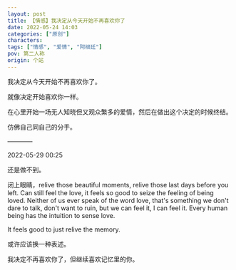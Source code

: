 ```yaml
---
layout: post
title: 【情感】我决定从今天开始不再喜欢你了
date: 2022-05-24 14:03
categories: ["原创"]
characters: 
tags: ["情感", "爱情", "阿根廷"]
pov: 第二人称
origin: 个站
---
```


我决定从今天开始不再喜欢你了。

就像决定开始喜欢你一样。

在心里开始一场无人知晓但又观众繁多的爱情，然后在做出这个决定的时候终结。

仿佛自己同自己的分手。

————

2022-05-29 00:25

还是做不到。

闭上眼睛，relive those beautiful moments, relive those last days before you left. Can still feel the love, it feels so good to seize the feeling of being loved. Neither of us ever speak of the word love, that's something we don't dare to talk, don't want to ruin, but we can feel it, I can feel it. Every human being has the intuition to sense love.

It feels good to just relive the memory.

或许应该换一种表述。

我决定不再喜欢你了，但继续喜欢记忆里的你。
